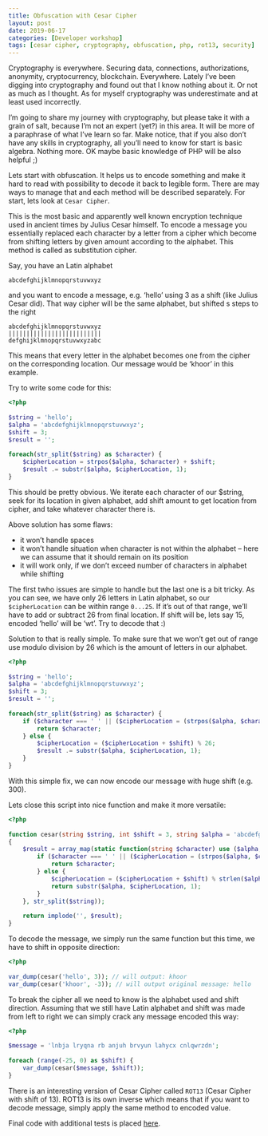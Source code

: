 ```yaml
---
title: Obfuscation with Cesar Cipher
layout: post
date: 2019-06-17
categories: [Developer workshop]
tags: [cesar cipher, cryptography, obfuscation, php, rot13, security]
---
```


Cryptography is everywhere. Securing data, connections, authorizations, anonymity, cryptocurrency, blockchain. Everywhere. Lately I’ve been digging into cryptography and found out that I know nothing about it. Or not as much as I thought. As for myself cryptography was underestimate and at least used incorrectly.

I’m going to share my journey with cryptography, but please take it with a grain of salt, because I’m not an expert (yet?) in this area. It will be more of a paraphrase of what I’ve learn so far. Make notice, that if you also don’t have any skills in cryptography, all you’ll need to know for start is basic algebra. Nothing more. OK maybe basic knowledge of PHP will be also helpful ;)

Lets start with obfuscation. It helps us to encode something and make it hard to read with possibility to decode it back to legible form. There are may ways to manage that and each method will be described separately. For start, lets look at `Cesar Cipher`.

This is the most basic and apparently well known encryption technique used in ancient times by Julius Cesar himself. To encode a message you essentially replaced each character by a letter from a cipher which become from shifting letters by given amount according to the alphabet. This method is called as substitution cipher.

Say, you have an Latin alphabet

```
abcdefghijklmnopqrstuvwxyz
```

and you want to encode a message, e.g. ‘hello’ using 3 as a shift (like Julius Cesar did). That way cipher will be the same alphabet, but shifted s steps to the right

```
abcdefghijklmnopqrstuvwxyz
||||||||||||||||||||||||||
defghijklmnopqrstuvwxyzabc
```

This means that every letter in the alphabet becomes one from the cipher on the corresponding location. Our message would be ‘khoor’ in this example.

Try to write some code for this:

```php
<?php
 
$string = 'hello';
$alpha = 'abcdefghijklmnopqrstuvwxyz';
$shift = 3;
$result = '';
 
foreach(str_split($string) as $character) {
    $cipherLocation = strpos($alpha, $character) + $shift;
    $result .= substr($alpha, $cipherLocation, 1);
}
```

This should be pretty obvious. We iterate each character of our $string, seek for its location in given alphabet, add shift amount to get location from cipher, and take whatever character there is.

Above solution has some flaws:

- it won’t handle spaces
- it won’t handle situation when character is not within the alphabet – here we can assume that it should remain on its position
- it will work only, if we don’t exceed number of characters in alphabet while shifting

The first twho issues are simple to handle but the last one is a bit tricky. As you can see, we have only 26 letters in Latin alphabet, so our `$cipherLocation` can be within range `0...25`. If it’s out of that range, we’ll have to add or subtract 26 from final location. If shift will be, lets say 15, encoded ‘hello’ will be ‘wt’. Try to decode that :)

Solution to that is really simple. To make sure that we won’t get out of range use modulo division by 26 which is the amount of letters in our alphabet.

```php
<?php
 
$string = 'hello';
$alpha = 'abcdefghijklmnopqrstuvwxyz';
$shift = 3;
$result = '';
 
foreach(str_split($string) as $character) {
    if ($character === ' ' || ($cipherLocation = (strpos($alpha, $character))) === false) {
        return $character;
    } else {
        $cipherLocation = ($cipherLocation + $shift) % 26;
        $result .= substr($alpha, $cipherLocation, 1);
    }
}
```

With this simple fix, we can now encode our message with huge shift (e.g. 300).

Lets close this script into nice function and make it more versatile:

```php
<?php
 
function cesar(string $string, int $shift = 3, string $alpha = 'abcdefghijklmnopqrstuvwxyz'): string
{
    $result = array_map(static function(string $character) use ($alpha, $shift) {
        if ($character === ' ' || ($cipherLocation = (strpos($alpha, $character))) === false) {
            return $character;
        } else {
            $cipherLocation = ($cipherLocation + $shift) % strlen($alpha);
            return substr($alpha, $cipherLocation, 1);
        }
    }, str_split($string));
     
    return implode('', $result);
}
```

To decode the message, we simply run the same function but this time, we have to shift in opposite direction:

```php
<?php
 
var_dump(cesar('hello', 3)); // will output: khoor
var_dump(cesar('khoor', -3)); // will output original message: hello
```

To break the cipher all we need to know is the alphabet used and shift direction. Assuming that we still have Latin alphabet and shift was made from left to right we can simply crack any message encoded this way:

```php
<?php
 
$message = 'lnbja lryqna rb anjuh brvyun lahycx cnlqwrzdn';
 
foreach (range(-25, 0) as $shift) {
    var_dump(cesar($message, $shift));
}
```

There is an interesting version of Cesar Cipher called `ROT13` (Cesar Cipher with shift of 13). ROT13 is its own inverse which means that if you want to decode message, simply apply the same method to encoded value.

Final code with additional tests is placed [here](https://github.com/unixslayer/cryptography-php).

